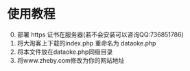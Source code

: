 # 使用教程
0. 部署 https 证书在服务器(若不会安装可以咨询QQ:736851786)
1. 将大淘客上下载的index.php 重命名为 dataoke.php
2. 将本文件放在dataoke.php同级目录
3. 将www.zheby.com修改为你的网站地址 
